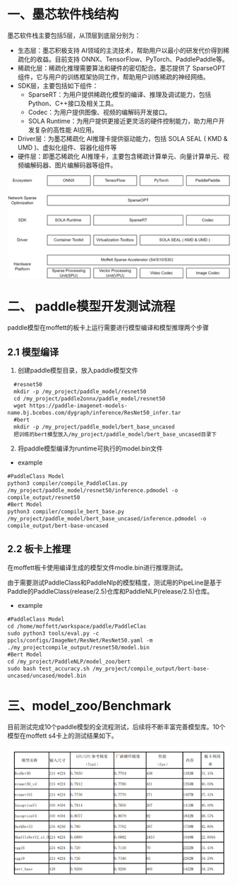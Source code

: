# 一、墨芯软件栈结构

墨芯软件栈主要包括5层，从顶层到底层分别为：

- 生态层：墨芯积极支持 AI领域的主流技术，帮助用户以最小的研发代价得到稀疏化的收益。目前支持 ONNX、TensorFlow、PyTorch、PaddlePaddle等。
- 稀疏化层：稀疏化推理需要算法和硬件的密切配合。墨芯提供了 SparseOPT组件，它与用户的训练框架协同工作，帮助用户训练稀疏的神经网络。
- SDK层，主要包括如下组件：
  - SparseRT：为用户提供稀疏化模型的编译、推理及调试能力，包括 Python、C++接口及相关工具。
  - Codec：为用户提供图像、视频的编解码开发接口。
  - SOLA Runtime：为用户提供更接近更灵活的硬件控制能力，助力用户开发复杂的高性能 AI应用。
- Driver层：为墨芯稀疏化 AI推理卡提供驱动能力，包括 SOLA SEAL ( KMD & UMD )、虚拟化组件、容器化组件等
- 硬件层：即墨芯稀疏化 AI推理卡，主要包含稀疏计算单元、向量计算单元、视频编解码器、图片编解码器等组件。


![Figure2](img/figure2.png)

# 二、 paddle模型开发测试流程
  paddle模型在moffett的板卡上运行需要进行模型编译和模型推理两个步骤
     
## 2.1 模型编译
  1) 创建paddle模型目录，放入paddle模型文件
  ```
    #resnet50
    mkdir -p /my_project/paddle_model/resnet50
    cd /my_project/paddle2onnx/paddle_model/resnet50
    wget https://paddle-imagenet-models-name.bj.bcebos.com/dygraph/inference/ResNet50_infer.tar
    #bert
    mkdir -p /my_project/paddle_model/bert_base_uncased
    把训练的bert模型放入/my_project/paddle_model/bert_base_uncased目录下
  ```
  2) 将paddle模型编译为runtime可执行的model.bin文件
  - example
  ```
  #PaddleClass Model
  python3 compiler/compile_PaddleClas.py /my_project/paddle_model/resnet50/inference.pdmodel -o compile_output/resnet50
  #Bert Model
  python3 compiler/compile_bert_base.py /my_project/paddle_model/bert_base_uncased/inference.pdmodel -o compile_output/bert-base-uncased
  ```
## 2.2 板卡上推理
  在moffett板卡使用编译生成的模型文件modle.bin进行推理测试。

  由于需要测试PaddleClass和PaddleNlp的模型精度，测试用的PipeLine是基于Paddle的PaddleClass(release/2.5)仓库和PaddleNLP(release/2.5)仓库。
  - example
  ```
  #PaddleClass Model
  cd /home/moffett/workspace/paddle/PaddleClas
  sudo python3 tools/eval.py -c ppcls/configs/ImageNet/ResNet/ResNet50.yaml -m ./my_projectcompile_output/resnet50/model.bin
  #Bert Model
  cd /my_project/PaddleNLP/model_zoo/bert
  sudo bash test_accuracy.sh /my_project/compile_output/bert-base-uncased/uncased/model.bin

  ```
 # 三、model_zoo/Benchmark
 目前测试完成10个paddle模型的全流程测试，后续将不断丰富完善模型库。10个模型在moffett s4卡上的测试结果如下。
  
![Figure3](img/paddle_result.png) 
  
<!-- @latexonly
$$ \makebox{图1 墨芯软件栈结构} $$
@endlatexonly -->
